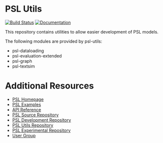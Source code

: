 PSL Utils
===

[![Build Status](https://travis-ci.org/linqs/psl-utils.svg?branch=master)](https://travis-ci.org/linqs/psl-utils)
[![Documentation](https://img.shields.io/badge/docs-stable-brightgreen.svg)](https://linqs-data.soe.ucsc.edu/psl-docs/docs/psl-utils/master-head/index.html)

This repository contains utilities to allow easier development of PSL models.

The following modules are provided by psl-utils:
 - psl-dataloading
 - psl-evaluation-extended
 - psl-graph
 - psl-textsim

Additional Resources
====================
- [PSL Homepage](http://psl.linqs.org)
- [PSL Examples](https://github.com/linqs/psl-examples)
- [API Reference](https://linqs-data.soe.ucsc.edu/psl-docs/)
- [PSL Source Repository](https://github.com/linqs/psl)
- [PSL Development Repository](https://github.com/eriq-augustine/psl)
- [PSL Utils Repository](https://github.com/linqs/psl-utils)
- [PSL Experimental Repository](https://github.com/linqs/psl-experimental)
- [User Group](https://groups.google.com/forum/#!forum/psl-users)
